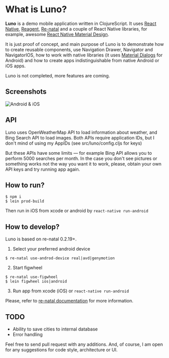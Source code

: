 # What is Luno?

**Luno** is a demo mobile application written in ClojureScript.
It uses [React Native](https://facebook.github.io/react-native/), [Reagent](https://reagent-project.github.io/), [Re-natal](https://github.com/drapanjanas/re-natal) and a couple of React Native libraries, for example, awesome [React Native Material Design](http://react-native-material-design.github.io/).

It is just proof of concept, and main purpose of Luno is to demonstrate how to create reusable components,
use Navigation Drawer, Navigator and NavigatorIOS, how to work with native libraries (it uses [Material Dialogs](https://github.com/afollestad/material-dialogs) for Android)
and how to create apps indistinguishable from native Android or iOS apps.

Luno is not completed, more features are coming.

## Screenshots

![Android & iOS](https://raw.githubusercontent.com/alwx/luno-react-native/master/_screenshots/android-ios.png)

## API

Luno uses OpenWeatherMap API to load information about weather, and Bing Search API to load images.
Both APIs require application IDs, but I don't mind of using my AppIDs (see src/luno/config.cljs for keys)

But these APIs have some limits — for example Bing API allows you to perform 5000 searches per month. In the case you don't
see pictures or something works not the way you want it to work, please, obtain your own API keys and try running app again.

## How to run?
```
$ npm i
$ lein prod-build
```
Then run in iOS from xcode or android by `react-native run-android`

## How to develop?
Luno is based on re-natal 0.2.19+.

1. Select your preferred android device
```
$ re-natal use-androd-device real|avd|genymotion
```
2. Start figwheel
```
$ re-natal use-figwheel
$ lein figwheel ios|android
```
3. Run app from xcode (iOS) or `react-native run-android`

Please, refer to [re-natal documentation](https://github.com/drapanjanas/re-natal/blob/master/README.md) for more information.

## TODO

* Ability to save cities to internal database
* Error handling

Feel free to send pull request with any additions. And, of course, I am open for any suggestions for code style, architecture or UI.
